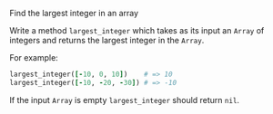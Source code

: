 Find the largest integer in an array

Write a method `largest_integer` which takes as its input an `Array` of integers and returns the largest integer in the `Array`.

For example:

```ruby
largest_integer([-10, 0, 10])    # => 10
largest_integer([-10, -20, -30]) # => -10
```

If the input `Array` is empty `largest_integer` should return `nil`.
